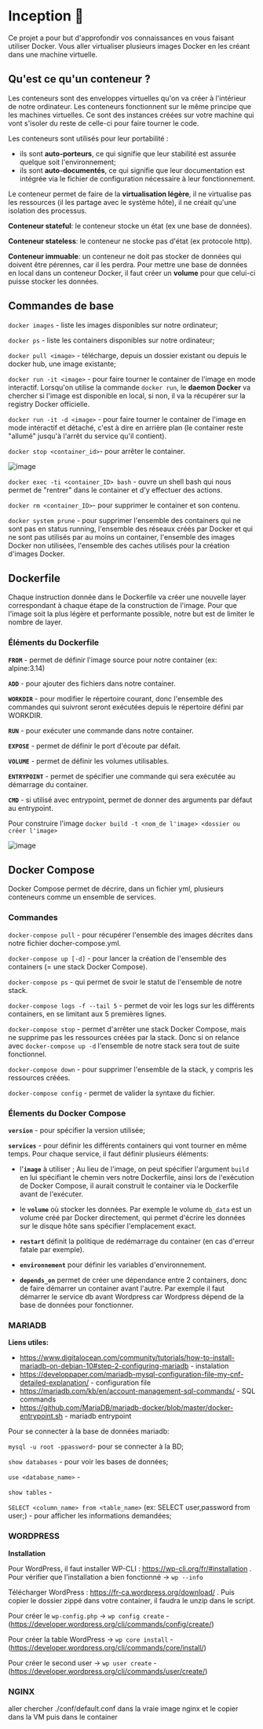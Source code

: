 # Inception 🐳
Ce projet a pour but d'approfondir vos connaissances en vous faisant utiliser Docker. Vous aller virtualiser plusieurs images Docker en les créant dans une machine virtuelle.

## Qu'est ce qu'un conteneur ? 
Les conteneurs sont des enveloppes virtuelles qu'on va créer à l'intérieur de notre ordinateur. Les conteneurs fonctionnent sur le même principe que les machines virtuelles. Ce sont des instances créées sur votre machine qui vont s'isoler du reste de celle-ci pour faire tourner le code. 

Les conteneurs sont utilisés pour leur portabilité : 
 - ils sont **auto-porteurs**, ce qui signifie que leur stabilité est assurée quelque soit l'environnement;
 - ils sont **auto-documentés**, ce qui signifie que leur documentation est intégrée via le fichier de configuration nécessaire à leur fonctionnement.
 
Le conteneur permet de faire de la **virtualisation légère**, il ne virtualise pas les ressources (il les partage avec le système hôte), il ne créait qu'une isolation des processus.

**Conteneur stateful**: le conteneur stocke un état (ex une base de données).

**Conteneur stateless**: le conteneur ne stocke pas d'état (ex protocole http).

**Conteneur immuable**: un conteneur ne doit pas stocker de données qui doivent être pérennes, car il les perdra. Pour mettre une base de données en local dans un conteneur Docker, il faut créer un **volume** pour que celui-ci puisse stocker les données.

## Commandes de base
`docker images` - liste les images disponibles sur notre ordinateur;

`docker ps` - liste les containers disponibles sur notre ordinateur;

`docker pull <image>` - télécharge, depuis un dossier existant ou depuis le docker hub, une image existante;

`docker run -it <image>` - pour faire tourner le container de l'image en mode interactif. Lorsqu'on utilise la commande `docker run`, le **daemon Docker** va chercher si l'image est disponible en local, si non, il va la récupérer sur la registry Docker officielle.

`docker run -it -d <image>` - pour faire tourner le container de l'image en mode intéractif et détaché, c'est à dire en arrière plan (le container reste "allumé" jusqu'à l'arrêt du service qu'il contient).

`docker stop <container_id>`- pour arrêter le container.

![image](https://user-images.githubusercontent.com/79991066/187088766-f79bd1a5-4193-4167-a50e-71b7d64addbf.png)

`docker exec -ti <container_ID> bash` - ouvre un shell bash qui nous permet de "rentrer" dans le container et d'y effectuer des actions.

`docker rm <container_ID>`- pour supprimer le container et son contenu. 

`docker system prune` - pour supprimer l'ensemble des containers qui ne sont pas en status running, l'ensemble des réseaux créés par Docker et qui ne sont pas utilisés par au moins un container, l'ensemble des images Docker non utilisées, l'ensemble des caches utilisés pour la création d'images Docker.


## Dockerfile
Chaque instruction donnée dans le Dockerfile va créer une nouvelle layer correspondant à chaque étape de la construction de l'image. Pour que l'image soit la plus légère et performante possible, notre but est de limiter le nombre de layer.

### Éléments du Dockerfile

**`FROM`** - permet de définir l'image source pour notre container (ex: alpine:3.14)

**`ADD`** - pour ajouter des fichiers dans notre container. 

**`WORKDIR`** - pour modifier le répertoire courant, donc l'ensemble des commandes qui suivront seront exécutées depuis le répertoire défini par WORKDIR.

**`RUN`** - pour exécuter une commande dans notre container.

**`EXPOSE`** - permet de définir le port d'écoute par défait.

**`VOLUME`** - permet de définir les volumes utilisables.

**`ENTRYPOINT`** - permet de spécifier une commande qui sera exécutée au démarrage du container.

**`CMD`** - si utilisé avec entrypoint, permet de donner des arguments par défaut au entrypoint.


Pour construire l'image `docker build -t <nom_de l'image> <dossier ou créer l'image>`

![image](https://user-images.githubusercontent.com/79991066/187090173-5999bc72-33e8-45f6-ba49-64b88b233d25.png)

## Docker Compose

Docker Compose permet de décrire, dans un fichier yml, plusieurs conteneurs comme un ensemble de services. 

### Commandes
`docker-compose pull` - pour récupérer l'ensemble des images décrites dans notre fichier docher-compose.yml.

`docker-compose up [-d]` - pour lancer la création de l'ensemble des containers (= une stack Docker Compose).

`docker-compose ps` - qui permet de svoir le statut de l'ensemble de notre stack.

`docker-compose logs -f --tail 5` - permet de voir les logs sur les différents containers, en se limitant aux 5 premières lignes.

`docker-compose stop` - permet d'arrêter une stack Docker Compose, mais ne supprime pas les ressources créées par la stack. Donc si on relance avec `docker-compose up -d` l'ensemble de notre stack sera tout de suite fonctionnel.

`docker-compose down` - pour supprimer l'ensemble de la stack, y compris les ressources créées.

`docker-compose config` - permet de valider la syntaxe du fichier.

### Élements du Docker Compose
**`version`** - pour spécifier la version utilisée;

**`services`** - pour définir les différents containers qui vont tourner en même temps. Pour chaque service, il faut définir plusieurs éléments:

- l'**`image`** à utiliser ; Au lieu de l'image, on peut spécifier l'argument `build` en lui spécifiant le chemin vers notre Dockerfile, ainsi lors de l'exécution de Docker Compose, il aurait construit le container via le Dockerfile avant de l'exécuter.

- le **`volume`** où stocker les données. Par exemple le volume `db_data` est un volume créé par Docker directement, qui permet d'écrire les données sur le disque hôte sans spécifier l'emplacement exact.

- **`restart`** définit la politique de redémarrage du container (en cas d'erreur fatale par exemple). 

- **`environnement`** pour définir les variables d'environnement.

- **`depends_on`** permet de créer une dépendance entre 2 containers, donc de faire démarrer un container avant l'autre. Par exemple il faut démarrer le service db avant Wordpress car Wordpress dépend de la base de données pour fonctionner.


### MARIADB

**Liens utiles:**

- https://www.digitalocean.com/community/tutorials/how-to-install-mariadb-on-debian-10#step-2-configuring-mariadb - instalation
- https://developpaper.com/mariadb-mysql-configuration-file-my-cnf-detailed-explanation/ - configuration file
- https://mariadb.com/kb/en/account-management-sql-commands/ - SQL commands
- https://github.com/MariaDB/mariadb-docker/blob/master/docker-entrypoint.sh - mariadb entrypoint


Pour se connecter à la base de données mariadb: 

`mysql -u root -ppassword`-  pour se connecter à la BD;

`show databases` -  pour voir les bases de données;

`use <database_name>` - 

`show tables` - 

`SELECT <column_name> from <table_name>` (ex: SELECT user,password from user;) - pour afficher les informations demandées;


### WORDPRESS

**Installation**

Pour WordPress, il faut installer WP-CLI :
https://wp-cli.org/fr/#installation . Pour vérifier que l'installation a bien fonctionné -> `wp --info`

Télécharger WordPress : https://fr-ca.wordpress.org/download/ . Puis copier le dossier zippé dans votre container, il faudra le unzip dans le script.

Pour créer le `wp-config.php` -> `wp config create` - (https://developer.wordpress.org/cli/commands/config/create/)

Pour créer la table WordPress -> `wp core install` - (https://developer.wordpress.org/cli/commands/core/install/)

Pour créer le second user -> `wp user create` - (https://developer.wordpress.org/cli/commands/user/create/)





### NGINX
aller chercher ./conf/default.conf dans la vraie image nginx et le copier dans la VM puis dans le container

